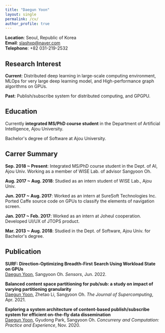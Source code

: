 ```yaml
---
title: "Daegun Yoon"
layout: single
permalink: /cv/
author_profile: true
---
```


**Location**: Seoul, Republic of Korea  
**Email**: slashxp@naver.com  
**Telephone**: +82 031-219-2532  

Research Interest
---
**Current**: Distributed deep learning in large-scale computing environment, MLOps for very large deep learning model, and High-performance graph algorithms on GPUs.  

**Past**: Publish/subscribe system for distributed computing, and GPGPU.

Education
---
Currently **integrated MS/PhD course student** in the Department of Artificial Intelligence, Ajou University.  

Bachelor's degree of Software at Ajou University.  

Carrer Summary
---
**Sep. 2018 ~ Present**: Integrated MS/PhD course student in the Dept. of AI, Ajou Univ. Working as a member of WISE Lab. of advisor Sangyoon Oh.  

**Aug. 2017 ~ Aug. 2018**: Studied as an intern student of WISE Lab., Ajou Univ.  

**Jun. 2017 ~ Aug. 2017**: Worked as an intern at SureSoft Technologies Inc. Ported Caffe source code on GPUs to classify the elements of navigation screen.  

**Jan. 2017 ~ Feb. 2017**: Worked as an intern at Joheul cooperation. Developed UI/UX of JTOPS product.  

**Mar. 2013 ~ Aug. 2018**: Studied in the Dept. of Software, Ajou Univ. for Bachelor's degree.  

Publication
---
**SURF: Direction-Optimizing Breadth-First Search Using Workload State on GPUs**  
<u>Daegun Yoon</u>, Sangyoon Oh. *Sensors*, Jun. 2022.  

**Balanced content space partitioning for pub/sub: a study on impact of varying partitioning granularity**  
<u>Daegun Yoon</u>, Zhetao Li, Sangyoon Oh. *The Journal of Supercomputing*, Apr. 2021.  

**Exploring a system architecture of content-based publish/subscribe system for efficient on-the-fly data dissemination**  
<u>Daegun Yoon</u>, Gyudong Park, Sangyoon Oh. *Concurreny and Computation: Practice and Experience*, Nov. 2020.  
